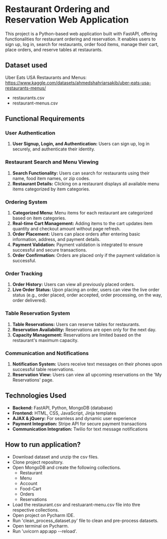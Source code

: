 # Restaurant Ordering and Reservation Web Application
This project is a Python-based web application built with FastAPI, offering functionalities for restaurant ordering and reservation. It enables users to sign up, log in, search for restaurants, order food items, manage their cart, place orders, and reserve tables at restaurants.

## Dataset used
Uber Eats USA Restaurants and Menus: https://www.kaggle.com/datasets/ahmedshahriarsakib/uber-eats-usa-restaurants-menus/
- restaurants.csv 
- restaurant-menus.csv

## Functional Requirements

### User Authentication
1. **User Signup, Login, and Authentication:** Users can sign up, log in securely, and authenticate their identity.

### Restaurant Search and Menu Viewing
1. **Search Functionality:** Users can search for restaurants using their name, food item names, or zip codes.
2. **Restaurant Details:** Clicking on a restaurant displays all available menu items categorized by item categories.

### Ordering System
1. **Categorized Menu:** Menu items for each restaurant are categorized based on item categories.
2. **Real-time Cart Management:** Adding items to the cart updates item quantity and checkout amount without page refresh.
3. **Order Placement:** Users can place orders after entering basic information, address, and payment details.
4. **Payment Validation:** Payment validation is integrated to ensure successful and secure transactions.
5. **Order Confirmation:** Orders are placed only if the payment validation is successful.

### Order Tracking
1. **Order History:** Users can view all previously placed orders.
2. **Live Order Status:** Upon placing an order, users can view the live order status (e.g., order placed, order accepted, order processing, on the way, order delivered).

### Table Reservation System
1. **Table Reservations:** Users can reserve tables for restaurants.
2. **Reservation Availability:** Reservations are open only for the next day.
3. **Capacity Management:** Reservations are limited based on the restaurant's maximum capacity.

### Communication and Notifications
1. **Notification System:** Users receive text messages on their phones upon successful table reservations.
2. **Reservation View:** Users can view all upcoming reservations on the 'My Reservations' page.


## Technologies Used
- **Backend:** FastAPI, Python, MongoDB (database)
- **Frontend:** HTML, CSS, JavaScript, Jinja templates
- **AJAX & jQuery:** For seamless and dynamic user experience
- **Payment Integration:** Stripe API for secure payment transactions
- **Communication Integration:** Twilio for text message notifications

## How to run application?
- Download dataset and unzip the csv files.
- Clone project repository.
- Open MongoDB and create the following collections.
    - Restaurant
    - Menu
    - Account
    - Food-Cart
    - Orders
    - Reservations
- Load the restaurant.csv and restuarant-menu.csv file into thre respective collections.
- Open project on Pycharm IDE.
- Run 'clean_process_dataset.py' file to clean and pre-process datasets.
- Open terminal on Pycharm.
- Run 'uvicorn app:app --reload'.
